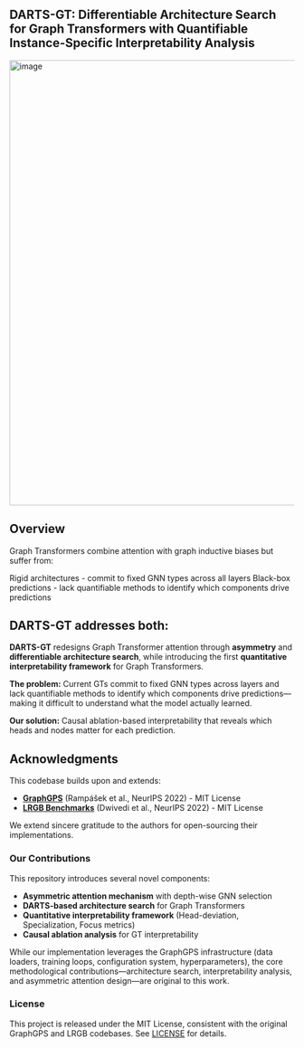 ## DARTS-GT: Differentiable Architecture Search for Graph Transformers with Quantifiable Instance-Specific Interpretability Analysis
<img width="553" height="787" alt="image" src="https://github.com/user-attachments/assets/6d47d711-f9f3-46b1-b90c-dcd9250af63c" />





## Overview
Graph Transformers combine attention with graph inductive biases but suffer from:

Rigid architectures - commit to fixed GNN types across all layers
Black-box predictions - lack quantifiable methods to identify which components drive predictions

## DARTS-GT addresses both:

 **DARTS-GT** redesigns Graph Transformer attention through **asymmetry** and **differentiable architecture search**, while introducing the first **quantitative interpretability framework** for Graph Transformers.

**The problem:** Current GTs commit to fixed GNN types across layers and lack quantifiable methods to identify which components drive predictions—making it difficult to understand what the model actually learned.

**Our solution:** Causal ablation-based interpretability that reveals which heads and nodes matter for each prediction.



## Acknowledgments

This codebase builds upon and extends:
- **[GraphGPS](https://github.com/rampasek/GraphGPS)** (Rampášek et al., NeurIPS 2022) - MIT License
- **[LRGB Benchmarks](https://github.com/vijaydwivedi75/lrgb)** (Dwivedi et al., NeurIPS 2022) - MIT License

We extend sincere gratitude to the authors for open-sourcing their implementations.

### Our Contributions
This repository introduces several novel components:
- **Asymmetric attention mechanism** with depth-wise GNN selection
- **DARTS-based architecture search** for Graph Transformers  
- **Quantitative interpretability framework** (Head-deviation, Specialization, Focus metrics)
- **Causal ablation analysis** for GT interpretability

While our implementation leverages the GraphGPS infrastructure (data loaders, training loops, configuration system, hyperparameters), the core methodological contributions—architecture search, interpretability analysis, and asymmetric attention design—are original to this work.

### License
This project is released under the MIT License, consistent with the original GraphGPS and LRGB codebases. See [LICENSE](LICENSE) for details.
